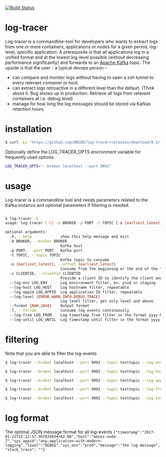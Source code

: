 [![Build Status](https://travis-ci.org/DBCDK/log-tracer.svg?branch=master)](https://travis-ci.org/DBCDK/log-tracer)
# log-tracer
Log-tracer is a commandline-tool for developers who wants to extract logs from one or more containers, applications or nodes for a given period, log-level, specific application. A prerequisite is that all applications log in a unified format and at the lowest log-level possible (without decreasing performance significantly) and forwards to an [Apache Kafka](https://kafka.apache.org/) topic. The upside is that the user - a typical devops person -
* can compare and monitor logs without having to open a ssh tunnel to every relevant container or host.
* can extract logs retroactive in a different level than the default. (Think about it. Bug shows up in production. Retrieve all logs from relevant containers at i.e. debug level)
* manage for how long the log messages should be stored via Kafkas retention hours


# installation
 
```bash
$ curl -Ls "https://github.com/DBCDK/log-tracer/releases/download/0.3/log-tracer" | bash
```

Optionally define the LOG_TRACER_OPTS environment variable for frequently used options

```bash
LOG_TRACER_OPTS="--broker localhost --port 9092"
```

# usage 
Log-tracer is a commandline tool and needs parameters related to the Kafka instance and optional parameters if filtering is needed. 
```bash

$ log-tracer -h
usage: log-tracer [-h] -b BROKER -p PORT -t TOPIC [-o {earliest,latest}] [-c CLIENTID] [--log-env LOG_ENV] [--log-host LOG_HOST] [--log-appid LOG_APPID] [--log-level {ERROR,WARN,INFO,DEBUG,TRACE}] [--format {RAW,JAVA}] [-f] [--log-from LOG_FROM] [--log-until LOG_UNTIL]

optional arguments:
  -h, --help             show this help message and exit
  -b BROKER, --broker BROKER
                         Kafka host
  -p PORT, --port PORT   Kafka port
  -t TOPIC, --topic TOPIC
                         Kafka topic to consume
  -o {earliest,latest}, --offset {earliest,latest}
                         Consume from the beginning or the end of the topic
  -c CLIENTID, --clientid CLIENTID
                         Provide a client ID to identify the client and make use of Kafkas built in offset
  --log-env LOG_ENV      Log environment filter, ex. prod or staging
  --log-host LOG_HOST    Log hostname filter, repeatable
  --log-appid LOG_APPID  Log application ID filter, repeatable
  --log-level {ERROR,WARN,INFO,DEBUG,TRACE}
                         Log level filter, get only level and above
  --format {RAW,JAVA}    Output format
  -f, --follow           Consume log events continuously
  --log-from LOG_FROM    Log timestamp from filter in the format yyyy-MM-dd'T'HH:mm i.e. 2017-01-22T13:22
  --log-until LOG_UNTIL  Log timestamp until filter in the format yyyy-MM-dd'T'HH:mm i.e. 2017-01-22T13:22

```

# filtering
Note that you are able to filter the log-events
```bash
$ log-tracer --broker localhost --port 9092 --topic testtopic --log-env dev

$ log-tracer --broker localhost --port 9092 --topic testtopic --log-host mesos-node-1 --log-host mesos-node-2

$ log-tracer --broker localhost --port 9092 --topic testtopic --log-appid dashing-database --log-appid dashing-webapp

$ log-tracer --broker localhost --port 9092 --topic testtopic --log-from 2017-01-06T15:05 --log-until 2017-01-06T15:06

$ log-tracer --broker localhost --port 9092 --topic testtopic --log-level ERROR


```

# log format
The optimal JSON message format for all log-events
`{"timestamp":"2017-01-22T15:22:57.567824034+02:00","host":"mesos-node-7","sys_appid":"any-application-with-modern-logging","level":"DEBUG","sys_env":"prod","message":"the log message", "stack_trace": ""}`
